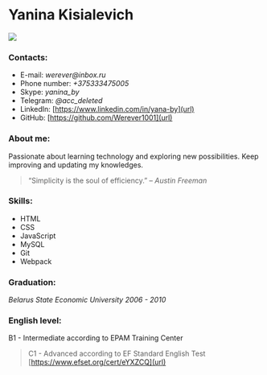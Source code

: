 # Yanina Kisialevich

![](https://i.imgur.com/cYe2qj4s.jpg?1)
### Contacts:

- E-mail:  _werever@inbox.ru_
- Phone number:  _+375333475005_
- Skype:  _yanina_by_
- Telegram:  _@acc_deleted_
- LinkedIn:  [https://www.linkedin.com/in/yana-by](url)
- GitHub:  [https://github.com/Werever1001](url)

### About me:

Passionate about learning technology and exploring new possibilities. Keep improving and updating my knowledges. 
>“Simplicity is the soul of efficiency.” – _Austin Freeman_

### Skills:

-  HTML
-  CSS
-  JavaScript
-  MySQL
-  Git
-  Webpack 

### Graduation:

_Belarus State Economic University 2006 - 2010_ 

### English level:

B1 - Intermediate according to EPAM Training Center
>C1 - Advanced according to EF Standard English Test [https://www.efset.org/cert/eYXZCQ](url)
